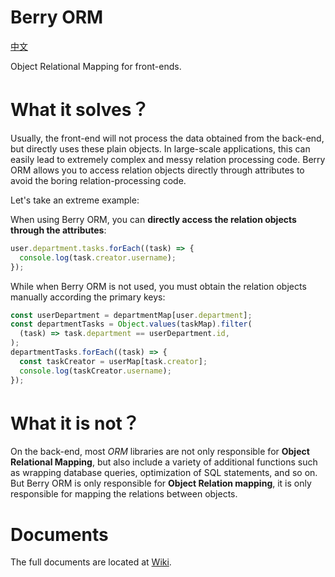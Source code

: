 # Berry ORM

[中文](./README_zh.md)

Object Relational Mapping for front-ends.

# What it solves？

Usually, the front-end will not process the data obtained from the back-end, but directly uses these plain objects. In large-scale applications, this can easily lead to extremely complex and messy relation processing code. Berry ORM allows you to access relation objects directly through attributes to avoid the boring relation-processing code.

Let's take an extreme example:

When using Berry ORM, you can **directly access the relation objects through the attributes**:

```ts
user.department.tasks.forEach((task) => {
  console.log(task.creator.username);
});
```

While when Berry ORM is not used, you must obtain the relation objects manually according the primary keys:

```ts
const userDepartment = departmentMap[user.department];
const departmentTasks = Object.values(taskMap).filter(
  (task) => task.department == userDepartment.id,
);
departmentTasks.forEach((task) => {
  const taskCreator = userMap[task.creator];
  console.log(taskCreator.username);
});
```

# What it is not？

On the back-end, most _ORM_ libraries are not only responsible for **Object Relational Mapping**, but also include a variety of additional functions such as wrapping database queries, optimization of SQL statements, and so on. But Berry ORM is only responsible for **Object Relation mapping**, it is only responsible for mapping the relations between objects.

# Documents

The full documents are located at [Wiki](https://github.com/TheNightmareX/berry-orm/wiki).
